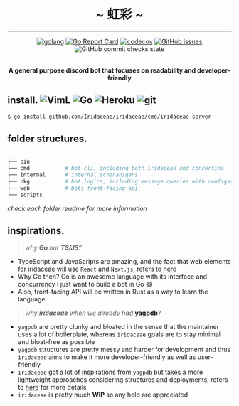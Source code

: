 <div align="center">
    <h1 align="center">~ 虹彩 ~</h1>
    <hr>
    <p align="center">
        <a href="https://pkg.go.dev/github.com/Iridaceae/iridaceae"><img alt="golang" src="https://pkg.go.dev/badge/github.com/Iridaceae/iridaceae.svg"></a>
        <a href="https://goreportcard.com/report/github.com/Iridaceae/iridaceae"><img alt="Go Report Card" src="https://goreportcard.com/badge/github.com/Iridaceae/iridaceae"></a>
        <a href="https://codecov.io/gh/Iridaceae/iridaceae"><img alt="codecov" src="https://codecov.io/gh/Iridaceae/iridaceae/branch/main/graph/badge.svg?token=qGdkowt7ki"/></a>
        <a href="https://github.com/Iridaceae/iridaceae/issues"><img alt="GitHub issues" src="https://img.shields.io/github/issues/Iridaceae/iridaceae?style=flat-square"></a>
        <img alt="GitHub commit checks state" src="https://img.shields.io/github/checks-status/Iridaceae/iridaceae/a29703a1367977d2867167fda8c4146aea6cd58e?style=flat-square">
    </p>
    <br>
    <strong>A general purpose discord bot that focuses on readability and developer-friendly<br></strong>
</div>

## install. <img alt="VimL" src="https://img.shields.io/badge/-Atlas-66d124?style=flat-square&logo=mongoDB&logoColor=white">&nbsp;<img alt="Go" src="https://img.shields.io/badge/-discordgo-46a2f1?style=flat-square&logo=go&logoColor=white">&nbsp;<img alt="Heroku" src="https://img.shields.io/badge/-Heroku-430098?style=flat-square&logo=heroku&logoColor=white">&nbsp;<img alt="git" src="https://img.shields.io/badge/-Github Actions-000000?style=flat-square&logo=GitHub&logoColor=white">

```sh
$ go install github.com/Iridaceae/iridaceae/cmd/iridaceae-server
```

## folder structures.
```bash
.
├── bin
├── cmd           # bot cli, including both iridaceae and concertina        # lg: Go
├── internal      # internal schenanigans                                   # lg: Go
├── pkg           # bot logics, including message queries with configstore  # lg: Go
├── web           # bots front-facing api,                                  # lg: Rust
└── scripts
```

_check each folder readme for more information_

## inspirations.
> <div align="left"><i>why <strong>Go</strong> not <strong>TS/JS</strong>?</i></div>
- TypeScript and JavaScripts are amazing, and the fact that web elements for iridaceae will use `React` and `Next.js`, refers to [here](https://github.com/TensRoses/dashboard)
- Why Go then? Go is an awesome language with its interface and concurrency I just want to build a bot in Go :smile:
- Also, front-facing API will be written in Rust as a way to learn the language.

> <div align="left"><i>why <strong>iridaceae</strong> when we already had </i><a href="https://github.com/jonas747/yagpdb"><strong>yagpdb</strong></a>?</div>
- `yagpdb` are pretty clunky and bloated in the sense that the maintainer uses a lot of boilerplate, whereas `iridaceae` goals are to stay minimal and bloat-free as possible
- `yagpdb` structures are pretty messy and harder for development and thus `iridaceae` aims to make it more developer-friendly as well as user-friendly
- `iridaceae` got a lot of inspirations from `yagpdb` but takes a more lightweight approaches considering structures and deployments, refers to [here](pkg/README) for more details
- `iridaceae` is pretty much <strong>WIP</strong> so any help are appreciated
